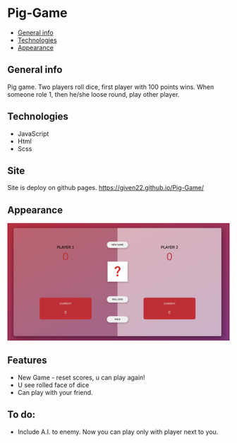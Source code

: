 # Pig-Game

* [General info](#general-info)
* [Technologies](#technologies)
* [Appearance](#appearance)

## General info
  
  Pig game. Two players roll dice, first player with 100 points wins. When someone role 1, then he/she loose round, play other player.
  
## Technologies
  
  * JavaScript
  * Html
  * Scss
  
## Site

  Site is deploy on github pages. 
  https://given22.github.io/Pig-Game/
  
## Appearance

  ![look 1](/Assets/look_1.PNG)
  
## Features

  * New Game - reset scores, u can play again!
  * U see rolled face of dice
  * Can play with your friend.
  
## To do:

  * Include A.I. to enemy. Now you can play only with player next to you.

